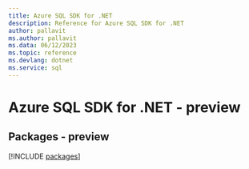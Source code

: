 ```yaml
---
title: Azure SQL SDK for .NET
description: Reference for Azure SQL SDK for .NET
author: pallavit
ms.author: pallavit
ms.data: 06/12/2023
ms.topic: reference
ms.devlang: dotnet
ms.service: sql
---
```

# Azure SQL SDK for .NET - preview
## Packages - preview
[!INCLUDE [packages](sql-index.md)]